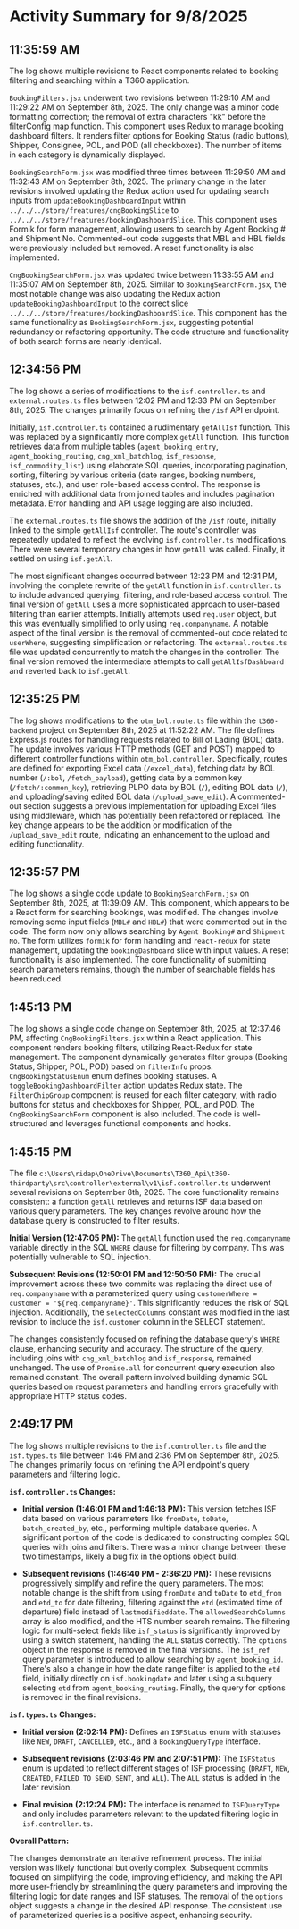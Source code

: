 # Activity Summary for 9/8/2025

## 11:35:59 AM
The log shows multiple revisions to React components related to booking filtering and searching within a T360 application.

`BookingFilters.jsx` underwent two revisions between 11:29:10 AM and 11:29:22 AM on September 8th, 2025.  The only change was a minor code formatting correction; the removal of extra characters "kk" before the filterConfig map function.  This component uses Redux to manage booking dashboard filters.  It renders filter options for Booking Status (radio buttons), Shipper, Consignee, POL, and POD (all checkboxes).  The number of items in each category is dynamically displayed.


`BookingSearchForm.jsx` was modified three times between 11:29:50 AM and 11:32:43 AM on September 8th, 2025. The primary change in the later revisions involved updating the Redux action used for updating search inputs from `updateBookingDashboardInput` within  `../../../store/freatures/cngBookingSlice` to `../../../store/freatures/bookingDashboardSlice`. This component uses Formik for form management, allowing users to search by Agent Booking # and Shipment No.  Commented-out code suggests that MBL and HBL fields were previously included but removed.  A reset functionality is also implemented.

`CngBookingSearchForm.jsx`  was updated twice between 11:33:55 AM and 11:35:07 AM on September 8th, 2025. Similar to `BookingSearchForm.jsx`, the most notable change was also updating the Redux action `updateBookingDashboardInput` to the correct slice `../../../store/freatures/bookingDashboardSlice`.  This component has the same functionality as `BookingSearchForm.jsx`, suggesting potential redundancy or refactoring opportunity. The code structure and functionality of both search forms are nearly identical.


## 12:34:56 PM
The log shows a series of modifications to the `isf.controller.ts` and `external.routes.ts` files between 12:02 PM and 12:33 PM on September 8th, 2025.  The changes primarily focus on refining the `/isf` API endpoint.

Initially,  `isf.controller.ts` contained a rudimentary `getAllIsf` function. This was replaced by a significantly more complex `getAll` function.  This function retrieves data from multiple tables (`agent_booking_entry`, `agent_booking_routing`, `cng_xml_batchlog`, `isf_response`, `isf_commodity_list`) using elaborate SQL queries,  incorporating pagination, sorting, filtering by various criteria (date ranges, booking numbers, statuses, etc.), and user role-based access control. The response is enriched with additional data from joined tables and includes pagination metadata. Error handling and API usage logging are also included.


The `external.routes.ts` file shows the addition of the `/isf` route, initially linked to the simple `getAllIsf` controller.  The route's controller was repeatedly updated to reflect the evolving `isf.controller.ts` modifications.  There were several temporary changes in how `getAll` was called. Finally, it settled on using `isf.getAll`.

The most significant changes occurred between 12:23 PM and 12:31 PM, involving the complete rewrite of the `getAll` function in `isf.controller.ts` to include advanced querying, filtering, and role-based access control.  The final version of `getAll` uses a more sophisticated approach to user-based filtering than earlier attempts.  Initially attempts used  `req.user` object, but this was eventually simplified to only using `req.companyname`.  A notable aspect of the final version is the removal of commented-out code related to `userWhere`, suggesting simplification or refactoring.  The  `external.routes.ts` file was updated concurrently to match the changes in the controller.  The final version removed the intermediate attempts to call `getAllIsfDashboard` and reverted back to `isf.getAll`.


## 12:35:25 PM
The log shows modifications to the `otm_bol.route.ts` file within the `t360-backend` project on September 8th, 2025 at 11:52:22 AM.  The file defines Express.js routes for handling requests related to Bill of Lading (BOL) data.  The update involves various HTTP methods (GET and POST) mapped to different controller functions within `otm_bol.controller`.  Specifically, routes are defined for exporting Excel data (`/excel_data`), fetching data by BOL number (`/:bol`, `/fetch_payload`), getting data by a common key (`/fetch/:common_key`), retrieving PLPO data by BOL (`/`), editing BOL data (`/`), and uploading/saving edited BOL data (`/upload_save_edit`). A commented-out section suggests a previous implementation for uploading Excel files using middleware, which has potentially been refactored or replaced.  The key change appears to be the addition or modification of the `/upload_save_edit` route, indicating an enhancement to the upload and editing functionality.


## 12:35:57 PM
The log shows a single code update to `BookingSearchForm.jsx` on September 8th, 2025, at 11:39:09 AM.  This component, which appears to be a React form for searching bookings, was modified.  The changes involve removing some input fields (`MBL#` and `HBL#`) that were commented out in the code. The form now only allows searching by `Agent Booking#` and `Shipment No`.  The form utilizes `formik` for form handling and `react-redux` for state management, updating the `bookingDashboard` slice with input values.  A reset functionality is also implemented.  The core functionality of submitting search parameters remains, though the number of searchable fields has been reduced.


## 1:45:13 PM
The log shows a single code change on September 8th, 2025, at 12:37:46 PM, affecting `CngBookingFilters.jsx` within a React application.  This component renders booking filters, utilizing React-Redux for state management.  The component dynamically generates filter groups (Booking Status, Shipper, POL, POD) based on `filterInfo` props.  `CngBookingStatusEnum` enum defines booking statuses.  A `toggleBookingDashboardFilter` action updates Redux state. The `FilterChipGroup` component is reused for each filter category, with radio buttons for status and checkboxes for Shipper, POL, and POD.  The `CngBookingSearchForm` component is also included.  The code is well-structured and leverages functional components and hooks.


## 1:45:15 PM
The file `c:\Users\ridap\OneDrive\Documents\T360_Api\t360-thirdparty\src\controller\external\v1\isf.controller.ts` underwent several revisions on September 8th, 2025.  The core functionality remains consistent: a function `getAll` retrieves and returns ISF data based on various query parameters.  The key changes revolve around how the database query is constructed to filter results.

**Initial Version (12:47:05 PM):** The `getAll` function used the `req.companyname` variable directly in the SQL `WHERE` clause for filtering by company. This was potentially vulnerable to SQL injection.

**Subsequent Revisions (12:50:01 PM and 12:50:50 PM):**  The crucial improvement across these two commits was replacing the direct use of `req.companyname` with a parameterized query using `customerWhere = customer = '${req.companyname}'`. This significantly reduces the risk of SQL injection.  Additionally, the `selectedColumns` constant was modified in the last revision to include the `isf.customer` column in the SELECT statement.


The changes consistently focused on refining the database query's `WHERE` clause, enhancing security and accuracy.  The structure of the query, including joins with `cng_xml_batchlog` and `isf_response`, remained unchanged.  The use of `Promise.all` for concurrent query execution also remained constant. The overall pattern involved building dynamic SQL queries based on request parameters and handling errors gracefully with appropriate HTTP status codes.


## 2:49:17 PM
The log shows multiple revisions to the `isf.controller.ts` file and the `isf.types.ts` file between 1:46 PM and 2:36 PM on September 8th, 2025.  The changes primarily focus on refining the API endpoint's query parameters and filtering logic.

**`isf.controller.ts` Changes:**

* **Initial version (1:46:01 PM and 1:46:18 PM):**  This version fetches ISF data based on various parameters like `fromDate`, `toDate`, `batch_created_by`, etc., performing multiple database queries.  A significant portion of the code is dedicated to constructing complex SQL queries with joins and filters.  There was a minor change between these two timestamps, likely a bug fix in the options object build.


* **Subsequent revisions (1:46:40 PM - 2:36:20 PM):**  These revisions progressively simplify and refine the query parameters.  The most notable change is the shift from using `fromDate` and `toDate` to `etd_from` and `etd_to` for date filtering, filtering against the `etd` (estimated time of departure) field instead of `lastmodifieddate`. The `allowedSearchColumns` array is also modified, and the HTS number search remains. The filtering logic for multi-select fields like `isf_status` is significantly improved by using a switch statement, handling the `ALL` status correctly.  The `options` object in the response is removed in the final versions.  The `isf_ref` query parameter is introduced to allow searching by `agent_booking_id`.  There's also a change in how the date range filter is applied to the `etd` field, initially directly on `isf.bookingdate` and later using a subquery selecting `etd` from `agent_booking_routing`.  Finally, the query for options is removed in the final revisions.


**`isf.types.ts` Changes:**

* **Initial version (2:02:14 PM):** Defines an `ISFStatus` enum with statuses like `NEW`, `DRAFT`, `CANCELLED`, etc., and a `BookingQueryType` interface.


* **Subsequent revisions (2:03:46 PM and 2:07:51 PM):**  The `ISFStatus` enum is updated to reflect different stages of ISF processing (`DRAFT`, `NEW`, `CREATED`, `FAILED_TO_SEND`, `SENT`, and `ALL`). The `ALL` status is added in the later revision.


* **Final revision (2:12:24 PM):** The interface is renamed to `ISFQueryType` and only includes parameters relevant to the updated filtering logic in `isf.controller.ts`.


**Overall Pattern:**

The changes demonstrate an iterative refinement process.  The initial version was likely functional but overly complex. Subsequent commits focused on simplifying the code, improving efficiency, and making the API more user-friendly by streamlining the query parameters and improving the filtering logic for date ranges and ISF statuses.  The removal of the `options` object suggests a change in the desired API response. The consistent use of parameterized queries is a positive aspect, enhancing security.
